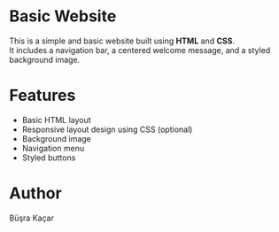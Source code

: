 # Basic Website

This is a simple and basic website built using **HTML** and **CSS**.  
It includes a navigation bar, a centered welcome message, and a styled background image.

# Features

- Basic HTML layout
- Responsive layout design using CSS (optional)
- Background image
- Navigation menu
- Styled buttons

# Author

Büşra Kaçar
